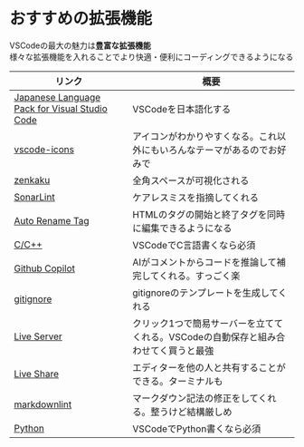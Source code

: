 # おすすめの拡張機能

VSCodeの最大の魅力は**豊富な拡張機能**  
様々な拡張機能を入れることでより快適・便利にコーディングできるようになる  

| リンク | 概要 |
| ------ | ---- |
| [Japanese Language Pack for Visual Studio Code](https://marketplace.visualstudio.com/items?itemName=MS-CEINTL.vscode-language-pack-ja) | VSCodeを日本語化する |
| [vscode-icons](https://marketplace.visualstudio.com/items?itemName=vscode-icons-team.vscode-icons) | アイコンがわかりやすくなる。これ以外にもいろんなテーマがあるのでお好みで |
| [zenkaku](https://marketplace.visualstudio.com/items?itemName=mosapride.zenkaku) | 全角スペースが可視化される |
| [SonarLint](https://marketplace.visualstudio.com/items?itemName=SonarSource.sonarlint-vscode) | ケアレスミスを指摘してくれる |
| [Auto Rename Tag](https://marketplace.visualstudio.com/items?itemName=formulahendry.auto-rename-tag) | HTMLのタグの開始と終了タグを同時に編集できるようになる |
| [C/C++](https://marketplace.visualstudio.com/items?itemName=ms-vscode.cpptools) | VSCodeでC言語書くなら必須 |
| [Github Copilot](https://marketplace.visualstudio.com/items?itemName=GitHub.copilot) | AIがコメントからコードを推論して補完してくれる。すっごく楽 |
| [gitignore](https://marketplace.visualstudio.com/items?itemName=codezombiech.gitignore) | gitignoreのテンプレートを生成してくれる |
| [Live Server](https://marketplace.visualstudio.com/items?itemName=ritwickdey.LiveServer) | クリック1つで簡易サーバーを立ててくれる。VSCodeの自動保存と組み合わせてく買うと最強 |
| [Live Share](https://marketplace.visualstudio.com/items?itemName=MS-vsliveshare.vsliveshare) | エディターを他の人と共有することができる。ターミナルも |
| [markdownlint](https://marketplace.visualstudio.com/items?itemName=DavidAnson.vscode-markdownlint) | マークダウン記法の修正をしてくれる。整うけど結構厳しめ |
| [Python](https://marketplace.visualstudio.com/items?itemName=ms-python.python) | VSCodeでPython書くなら必須 |
